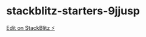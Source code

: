 # stackblitz-starters-9jjusp

[Edit on StackBlitz ⚡️](https://stackblitz.com/edit/stackblitz-starters-9jjusp)